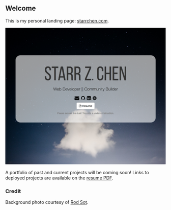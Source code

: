 ## Welcome
This is my personal landing page: [starrchen.com](starrchen.com).

![Screenshot of starrchen.com](files/screenshot.png)

A portfolio of past and current projects will be coming soon! Links to deployed projects are available on the [resume PDF](resume.pdf).

### Credit
Background photo courtesy of [Rod Sot](https://rodsot.com).

